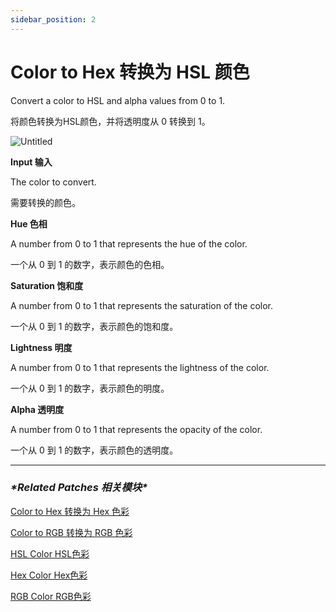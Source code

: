 ```yaml
---
sidebar_position: 2
---
```


# Color to Hex 转换为 HSL 颜色

Convert a color to HSL and alpha values from 0 to 1.

将颜色转换为HSL颜色，并将透明度从 0 转换到 1。

![Untitled](https://s3.us-west-2.amazonaws.com/secure.notion-static.com/bea9a927-7111-4098-bcdb-fb72fc865364/Untitled.png?X-Amz-Algorithm=AWS4-HMAC-SHA256&X-Amz-Content-Sha256=UNSIGNED-PAYLOAD&X-Amz-Credential=AKIAT73L2G45EIPT3X45%2F20220602%2Fus-west-2%2Fs3%2Faws4_request&X-Amz-Date=20220602T163925Z&X-Amz-Expires=86400&X-Amz-Signature=36332df41a204ef75b737698819965c83919315d4e9dcb19ae5a5aafd7b7e118&X-Amz-SignedHeaders=host&response-content-disposition=filename%20%3D%22Untitled.png%22&x-id=GetObject)

**Input 输入**

The color to convert.

需要转换的颜色。

**Hue 色相**

A number from 0 to 1 that represents the hue of the color.

一个从 0 到 1 的数字，表示颜色的色相。

**Saturation 饱和度**

A number from 0 to 1 that represents the saturation of the color.

一个从 0 到 1 的数字，表示颜色的饱和度。

**Lightness 明度**

A number from 0 to 1 that represents the lightness of the color.

一个从 0 到 1 的数字，表示颜色的明度。

**Alpha 透明度**

A number from 0 to 1 that represents the opacity of the color.

一个从 0 到 1 的数字，表示颜色的透明度。

------

### ***\*Related Patches 相关模块\****

[Color to Hex 转换为 Hex 色彩](https://www.notion.so/Color-to-Hex-Hex-5a62a4d5be8e4450b7fa43ecb153e2b4)

[Color to RGB 转换为 RGB 色彩](https://www.notion.so/Color-to-RGB-RGB-0a8c20236572452e96fa8d87825b0636)

[HSL Color HSL色彩](https://www.notion.so/HSL-Color-HSL-37a8d828a5c2467a814546c9136e2cf0)

[Hex Color Hex色彩](https://www.notion.so/Hex-Color-Hex-3b7127f39b2d4d25af8190fd8f84976b)

[RGB Color RGB色彩](https://www.notion.so/RGB-Color-RGB-2e777e1624bf47d8a8aac3685e087705)
